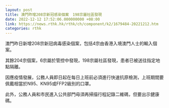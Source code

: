 ```yaml
---
layout: post
title: 澳門昨增208宗新冠感染個案　198宗屬社區發現
date: 2022-12-12 17:52:06.000000000 +08:00
link: https://news.rthk.hk/rthk/ch/component/k2/1679484-20221212.htm
categories: rthk
---
```


澳門昨日新增208宗新冠病毒感染個案，包括4宗由香港入境澳門人士的輸入個案。

其餘204宗個案，6宗屬於管控中發現，198宗屬社區發現，患者已被送往指定地點隔離。

因應疫情發展，公務人員即日起在每日上班前必須進行快速抗原檢測，上班期間要佩戴相當於N95、KN95或FFP2級別的口罩。

此外，公務人員和市民進入公共部門毋須再掃描行程記錄二維碼，但要出示健康碼。
